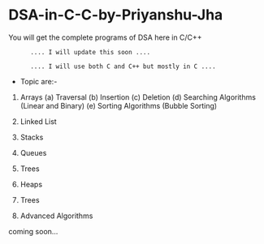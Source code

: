 # DSA-in-C-C-by-Priyanshu-Jha
You will get the complete programs of DSA here in C/C++

          .... I will update this soon ....
          
          .... I will use both C and C++ but mostly in C ....

- Topic are:-

1) Arrays
    (a) Traversal
    (b) Insertion
    (c) Deletion
    (d) Searching Algorithms (Linear and Binary)
    (e) Sorting Algorithms (Bubble Sorting)
    
    
2) Linked List

3) Stacks

4) Queues

5) Trees

6) Heaps

7) Trees

8) Advanced Algorithms

coming soon...

